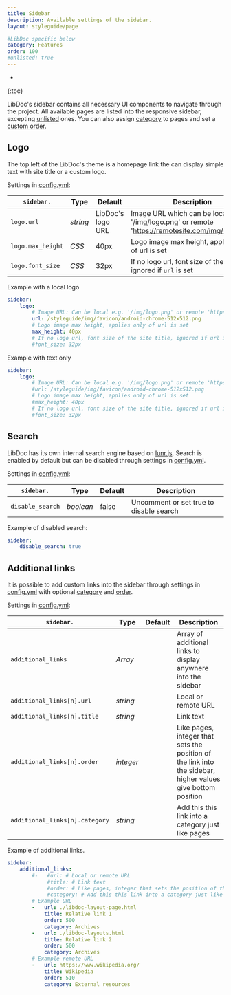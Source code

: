 ```yaml
---
title: Sidebar
description: Available settings of the sidebar.
layout: styleguide/page

#LibDoc specific below
category: Features
order: 100
#unlisted: true
---
```

* 
{:toc}

LibDoc's sidebar contains all necessary UI components to navigate through the project. All available pages are listed into the responsive sidebar, excepting [unlisted](libdoc-front-matter.html) ones. You can also assign [category](libdoc-front-matter.html) to pages and set a [custom order](libdoc-front-matter.html).

## Logo

The top left of the LibDoc's theme is a homepage link the can display simple text with site title or a custom logo.

Settings in [config.yml](libdoc-config.html):

| `sidebar.` | Type | Default | Description |
| - | - | - | - |
| `logo.url` | *string* | LibDoc's logo URL | Image URL which can be local '/img/logo.png' or remote 'https://remotesite.com/img/logo.png' |
| `logo.max_height` | *CSS* | 40px | Logo image max height, applies only of url is set |
| `logo.font_size` | *CSS* | 32px | If no logo url, font size of the site title, ignored if `url` is set |

Example with a local logo

```yaml
sidebar:
    logo:
        # Image URL: Can be local e.g. '/img/logo.png' or remote 'https://remotesite.com/img/logo.png'
        url: /styleguide/img/favicon/android-chrome-512x512.png
        # Logo image max height, applies only of url is set
        max_height: 40px
        # If no logo url, font size of the site title, ignored if url is set
        #font_size: 32px
```

Example with text only

```yaml
sidebar:
    logo:
        # Image URL: Can be local e.g. '/img/logo.png' or remote 'https://remotesite.com/img/logo.png'
        #url: /styleguide/img/favicon/android-chrome-512x512.png
        # Logo image max height, applies only of url is set
        #max_height: 40px
        # If no logo url, font size of the site title, ignored if url is set
        #font_size: 32px
```

## Search

LibDoc has its own internal search engine based on [lunr.js](https://lunrjs.com/). Search is enabled by default but can be disabled through settings in [config.yml](libdoc-config.html).

Settings in [config.yml](libdoc-config.html):

| `sidebar.` | Type | Default | Description |
| - | - | - | - |
| `disable_search` | *boolean* | false | Uncomment or set true to disable search |

Example of disabled search:

```yaml
sidebar:
    disable_search: true
```

## Additional links

It is possible to add custom links into the sidebar through settings in [config.yml](libdoc-config.html) with optional [category](libdoc-front-matter.html) and [order](libdoc-front-matter.html).

Settings in [config.yml](libdoc-config.html):

| `sidebar.` | Type | Default | Description |
| - | - | - | - |
| `additional_links` | *Array* |  | Array of additional links to display anywhere into the sidebar |
| `additional_links[n].url` | *string* |  | Local or remote URL |
| `additional_links[n].title` | *string* |  | Link text |
| `additional_links[n].order` | *integer* |  | Like pages, integer that sets the position of the link into the sidebar, higher values give bottom position |
| `additional_links[n].category` | *string* |  | Add this this link into a category just like pages |

Example of additional links.

```yaml
sidebar:
    additional_links:
        #-   #url: # Local or remote URL
             #title: # Link text
             #order: # Like pages, integer that sets the position of the link into the sidebar, higher values give bottom position
             #category: # Add this this link into a category just like pages
        # Example URL
        -   url: ./libdoc-layout-page.html
            title: Relative link 1
            order: 500
            category: Archives
        -   url: ./libdoc-layouts.html
            title: Relative link 2
            order: 500
            category: Archives
        # Example remote URL
        -   url: https://www.wikipedia.org/
            title: Wikipedia
            order: 510
            category: External resources
```